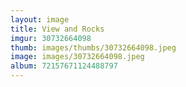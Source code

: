 ```yaml
---
layout: image
title: View and Rocks
imgur: 30732664098
thumb: images/thumbs/30732664098.jpeg
image: images/30732664098.jpeg
album: 72157671124488797
---
```


